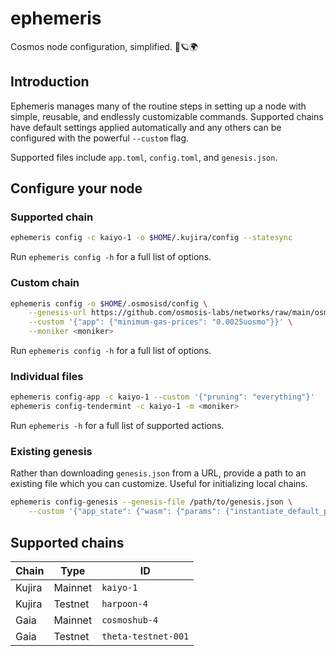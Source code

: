 # ephemeris
Cosmos node configuration, simplified. 🚀🪐🌍

## Introduction
Ephemeris manages many of the routine steps in setting up a node with simple, reusable, and endlessly customizable commands. Supported chains have default settings applied automatically and any others can be configured with the powerful `--custom` flag.

Supported files include `app.toml`, `config.toml`, and `genesis.json`.

## Configure your node
### Supported chain
```bash
ephemeris config -c kaiyo-1 -o $HOME/.kujira/config --statesync
```
Run `ephemeris config -h` for a full list of options.

### Custom chain
```bash
ephemeris config -o $HOME/.osmosisd/config \
    --genesis-url https://github.com/osmosis-labs/networks/raw/main/osmosis-1/genesis.json \
    --custom '{"app": {"minimum-gas-prices": "0.0025uosmo"}}' \
    --moniker <moniker>
```
Run `ephemeris config -h` for a full list of options.


### Individual files
```bash
ephemeris config-app -c kaiyo-1 --custom '{"pruning": "everything"}'
ephemeris config-tendermint -c kaiyo-1 -m <moniker>
```
Run `ephemeris -h` for a full list of supported actions.

### Existing genesis
Rather than downloading `genesis.json` from a URL, provide a path to an existing file which you can customize. Useful for initializing local chains.
```bash
ephemeris config-genesis --genesis-file /path/to/genesis.json \
    --custom '{"app_state": {"wasm": {"params": {"instantiate_default_permission": "Everybody"}}}}'
```

## Supported chains
| Chain | Type | ID |
| ----- | ---- | -- |
| Kujira | Mainnet | `kaiyo-1` |
| Kujira | Testnet | `harpoon-4` |
| Gaia | Mainnet | `cosmoshub-4` |
| Gaia | Testnet | `theta-testnet-001` |
